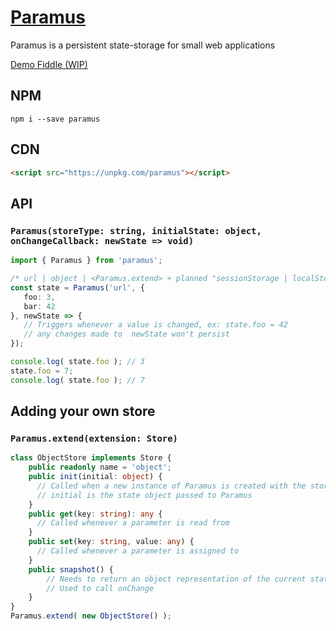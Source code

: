 # [Paramus](https://www.npmjs.com/package/paramus)

Paramus is a persistent state-storage for small web applications

[Demo Fiddle (WIP)](https://jsfiddle.net/gh/get/library/pure/Olian04/Paramus/tree/master/demo)

## NPM
```
npm i --save paramus
```

## CDN

```html
<script src="https://unpkg.com/paramus"></script>
```

## API

### `Paramus(storeType: string, initialState: object, onChangeCallback: newState => void)`

```ts
import { Paramus } from 'paramus';

/* url | object | <Paramus.extend> + planned "sessionStorage | localStorage | cookie | indexedDB | webSQL"  */
const state = Paramus('url', {
   foo: 3, 
   bar: 42
}, newState => {
   // Triggers whenever a value is changed, ex: state.foo = 42
   // any changes made to  newState won't persist
});

console.log( state.foo ); // 3
state.foo = 7;
console.log( state.foo ); // 7
```

## Adding your own store

### `Paramus.extend(extension: Store)`

```ts
class ObjectStore implements Store {
    public readonly name = 'object';
    public init(initial: object) {
      // Called when a new instance of Paramus is created with the storeType equal to 'object'
      // initial is the state object passed to Paramus
    }
    public get(key: string): any {
      // Called whenever a parameter is read from 
    }
    public set(key: string, value: any) {
      // Called whenever a parameter is assigned to
    }
    public snapshot() {
        // Needs to return an object representation of the current state
        // Used to call onChange
    }
}
Paramus.extend( new ObjectStore() );
```


